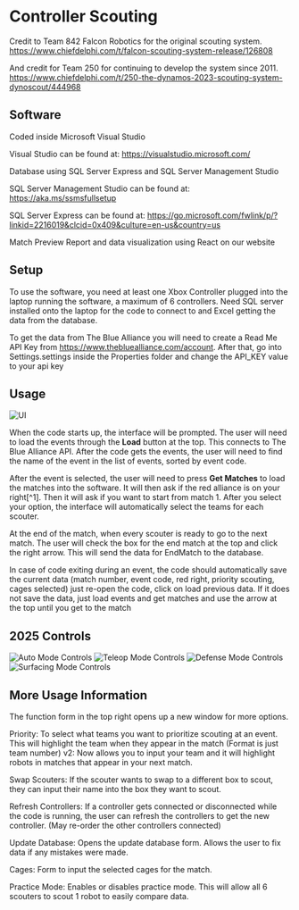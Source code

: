 # Controller Scouting
Credit to Team 842 Falcon Robotics for the original scouting system.
https://www.chiefdelphi.com/t/falcon-scouting-system-release/126808

And credit for Team 250 for continuing to develop the system since 2011.
https://www.chiefdelphi.com/t/250-the-dynamos-2023-scouting-system-dynoscout/444968

## Software
Coded inside Microsoft Visual Studio

Visual Studio can be found at: https://visualstudio.microsoft.com/

Database using SQL Server Express and SQL Server Management Studio

SQL Server Management Studio can be found at: https://aka.ms/ssmsfullsetup

SQL Server Express can be found at: https://go.microsoft.com/fwlink/p/?linkid=2216019&clcid=0x409&culture=en-us&country=us

Match Preview Report and data visualization using React on our website

## Setup
To use the software, you need at least one Xbox Controller plugged into the laptop running the software, a maximum of 6 controllers. Need SQL server installed onto the laptop for the code to connect to and Excel getting the data from the database.

To get the data from The Blue Alliance you will need to create a Read Me API Key from https://www.thebluealliance.com/account. After that,  go into Settings.settings inside the Properties folder and change the API_KEY value to your api key

## Usage
![UI](https://i.imgur.com/UpFuhhp.png)

When the code starts up, the interface will be prompted.
The user will need to load the events through the **Load** button at the top. This connects to The Blue Alliance API. After the code gets the events, the user will need to find the name of the event in the list of events, sorted by event code. 

After the event is selected, the user will need to press **Get Matches** to load the matches into the software. It will then ask if the red alliance is on your right[^1]. Then it will ask if you want to start from match 1. After you select your option, the interface will automatically select the teams for each scouter.

At the end of the match, when every scouter is ready to go to the next match. The user will check the box for the end match at the top and click the right arrow. This will send the data for EndMatch to the database.

In case of code exiting during an event, the code should automatically save the current data (match number, event code, red right, priority scouting, cages selected) just re-open the code, click on load previous data.
If it does not save the data, just load events and get matches and use the arrow at the top until you get to the match

## 2025 Controls
![Auto Mode Controls](https://i.imgur.com/m4PdY1t.png)
![Teleop Mode Controls](https://i.imgur.com/0vDOqkX.png)
![Defense Mode Controls](https://i.imgur.com/Gn8Pd11.png)
![Surfacing Mode Controls](https://i.imgur.com/GiciLmS.png)

## More Usage Information

The function form in the top right opens up a new window for more options.

Priority: To select what teams you want to prioritize scouting at an event. This will highlight the team when they appear in the match (Format is just team number)
v2: Now allows you to input your team and it will highlight robots in matches that appear in your next match.

Swap Scouters: If the scouter wants to swap to a different box to scout, they can input their name into the box they want to scout.

Refresh Controllers: If a controller gets connected or disconnected while the code is running, the user can refresh the controllers to get the new controller. (May re-order the other controllers connected)

Update Database: Opens the update database form. Allows the user to fix data if any mistakes were made.

Cages: Form to input the selected cages for the match.

Practice Mode: Enables or disables practice mode. This will allow all 6 scouters to scout 1 robot to easily compare data.
